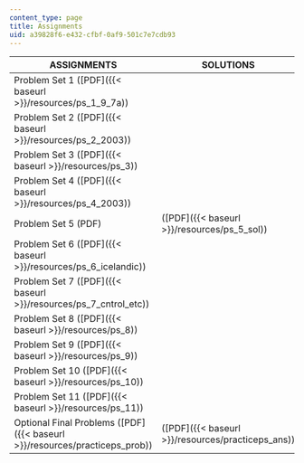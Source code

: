 ```yaml
---
content_type: page
title: Assignments
uid: a39828f6-e432-cfbf-0af9-501c7e7cdb93
---
```


| ASSIGNMENTS | SOLUTIONS |
| --- | --- |
| Problem Set 1 ([PDF]({{< baseurl >}}/resources/ps_1_9_7a)) | &nbsp; |
| Problem Set 2 ([PDF]({{< baseurl >}}/resources/ps_2_2003)) | &nbsp; |
| Problem Set 3 ([PDF]({{< baseurl >}}/resources/ps_3)) | &nbsp; |
| Problem Set 4 ([PDF]({{< baseurl >}}/resources/ps_4_2003)) | &nbsp; |
| Problem Set 5 (PDF) | ([PDF]({{< baseurl >}}/resources/ps_5_sol)) |
| Problem Set 6 ([PDF]({{< baseurl >}}/resources/ps_6_icelandic)) | &nbsp; |
| Problem Set 7 ([PDF]({{< baseurl >}}/resources/ps_7_cntrol_etc)) | &nbsp; |
| Problem Set 8 ([PDF]({{< baseurl >}}/resources/ps_8)) | &nbsp; |
| Problem Set 9 ([PDF]({{< baseurl >}}/resources/ps_9)) | &nbsp; |
| Problem Set 10 ([PDF]({{< baseurl >}}/resources/ps_10)) | &nbsp; |
| Problem Set 11 ([PDF]({{< baseurl >}}/resources/ps_11)) | &nbsp; |
| Optional Final Problems ([PDF]({{< baseurl >}}/resources/practiceps_prob)) | ([PDF]({{< baseurl >}}/resources/practiceps_ans))